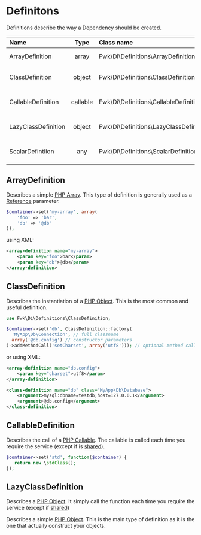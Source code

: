 # Definitons 

Definitions describe the way a Dependency should be created.

| Name                | Type     | Class name                             | Description                          
|:--------------------|:--------:|:---------------------------------------|:-------------------------------------|
| ArrayDefinition     | array    | Fwk\Di\Definitions\ArrayDefinition     | Describes a PHP array                |
| ClassDefinition     | object   | Fwk\Di\Definitions\ClassDefinition     | Describes a PHP object instantiation |
| CallableDefinition  | callable | Fwk\Di\Definitions\CallableDefinition  | Describes a PHP callable             |
| LazyClassDefinition | object   | Fwk\Di\Definitions\LazyClassDefinition | Describes a PHP Proxy object         |
| ScalarDefintiion    | any      | Fwk\Di\Definitions\ScalarDefinition    | Describes any other PHP value        |

## ArrayDefinition

Describes a simple [PHP Array](http://php.net/array). This type of definition is generally used as a [Reference](./exemples.md#References) parameter. 

``` php
$container->set('my-array', array(
    'foo' => 'bar',
    'db' => '@db'
));
```
using XML:
``` xml
<array-definition name="my-array">
    <param key="foo">bar</param>
    <param key="db">@db</param>
</array-definition>
```


## ClassDefinition

Describes the instantiation of a [PHP Object](http://php.net/object). This is the most common and useful definition.

``` php
use Fwk\Di\Definitions\ClassDefinition;

$container->set('db', ClassDefinition::factory(
  'MyApp\Db\Connection', // full classname
  array('@db.config') // constructor parameters
)->addMethodCall('setCharset', array('utf8'))); // optional method call
```
or using XML:
``` xml
<array-definition name="db.config">
    <param key="charset">utf8</param>
</array-definition>

<class-definition name="db" class="MyApp\Db\Database">
    <argument>mysql:dbname=testdb;host=127.0.0.1</argument>
    <argument>@db.config</argument>
</class-definition> 
```

## CallableDefinition

Describes the call of a [PHP Callable](http://php.net/manual/en/language.types.callable.php). The callable is called each time you require the service (except if is [shared](./exemples.md#Shared-instances)). 

``` php
$container->set('std', function($container) {
   return new \stdClass();
});
```

## LazyClassDefinition

Describes a [PHP Object](http://php.net/object). It simply call the function each time you require the service (except if [shared](./exemples.md#Shared-instances))


Describes a simple [PHP Object](http://php.net/object). This is the main type of definition as it is the one that actually construct your objects. 
